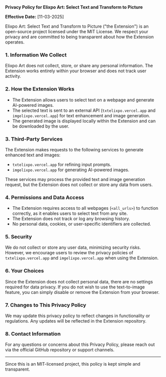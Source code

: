 **Privacy Policy for Elixpo Art: Select Text and Transform to Picture**  

**Effective Date:** [11-03-2025]  

Elixpo Art: Select Text and Transform to Picture ("the Extension") is an open-source project licensed under the MIT License. We respect your privacy and are committed to being transparent about how the Extension operates.  

### **1. Information We Collect**  
Elixpo Art does not collect, store, or share any personal information. The Extension works entirely within your browser and does not track user activity.  

### **2. How the Extension Works**  
- The Extension allows users to select text on a webpage and generate AI-powered images.  
- The selected text is sent to an external API (`txtelixpo.vercel.app` and `imgelixpo.vercel.app`) for text enhancement and image generation.  
- The generated image is displayed locally within the Extension and can be downloaded by the user.  

### **3. Third-Party Services**  
The Extension makes requests to the following services to generate enhanced text and images:  
- `txtelixpo.vercel.app` for refining input prompts.  
- `imgelixpo.vercel.app` for generating AI-powered images.  

These services may process the provided text and image generation request, but the Extension does not collect or store any data from users.  

### **4. Permissions and Data Access**  
- The Extension requires access to all webpages (`<all_urls>`) to function correctly, as it enables users to select text from any site.  
- The Extension does not track or log any browsing history.  
- No personal data, cookies, or user-specific identifiers are collected.  

### **5. Security**  
We do not collect or store any user data, minimizing security risks. However, we encourage users to review the privacy policies of `txtelixpo.vercel.app` and `imgelixpo.vercel.app` when using the Extension.  

### **6. Your Choices**  
Since the Extension does not collect personal data, there are no settings required for data privacy. If you do not wish to use the text-to-image feature, you can simply disable or remove the Extension from your browser.  

### **7. Changes to This Privacy Policy**  
We may update this privacy policy to reflect changes in functionality or regulations. Any updates will be reflected in the Extension repository.  

### **8. Contact Information**  
For any questions or concerns about this Privacy Policy, please reach out via the official GitHub repository or support channels.  

---

Since this is an MIT-licensed project, this policy is kept simple and transparent. 
